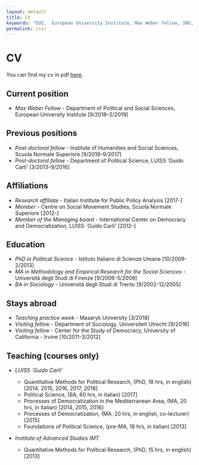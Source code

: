 ```yaml
---
layout: default
title: CV
keywords: "EUI,  European University Institute, Max Weber fellow, SNS, Scuola Normale Superiore, LUISS, LUISS Guido Carli, post-doc, mario quaranta, publications, cv, CV, political science, sociology, political sociology, political protest, economic crisis, political participation, research, articles, article, Scuola Normale Superiore, book, books, conference, paper, researchgate, academia, googe scholar, scholar, dipartimento di scienze politiche, department of political science, democracy, political, social, european, participation, political science, social media"
permalink: /cv/
---
```


# CV

You can find my cv in pdf [here](/cv-quaranta.pdf).

## Current position
* *Max Weber Fellow* - Department of Political and Social Sciences, European University Institute [9/2018–2/2019]

## Previous positions
* *Post-doctoral fellow* - Institute of Humanities and Social Sciences, Scuola Normale Superiore [9/2016–9/2017]
* *Post-doctoral fellow* - Department of Political Science, LUISS ‘Guido Carli’ [3/2013–9/2016]

## Affiliations
* *Research affiliate* - Italian Institute for Public Policy Analysis [2017-]
* *Member* - Centre on Social Movement Studies, Scuola Normale Superiore [2012-]
* *Member of the Managing board* - International Center on Democracy and Democratization, LUISS `Guido Carli' [2012-]

## Education
* *PhD in Political Science* - Istituto Italiano di Scienze Umane [10/2009-2/2013]
* *MA in Methodology and Empirical Research for the Social Sciences* - Università degli Studi di Firenze [9/2006-5/2009]
* *BA in Sociology* - Università degli Studi di Trento [9/2002-12/2005]

## Stays abroad
* *Teaching practice week* - Masaryk University [3/2018]
* *Visiting fellow* - Department of Sociology, Universiteit Utrecht [9/2016]
* *Visiting fellow* - Center for the Study of Democracy, University of California - Irvine [10/2011-3/2012]

## Teaching (courses only)

* *LUISS `Guido Carli'*
  * Quantitative Methods for Political Research, (PhD, 18 hrs, in english) [2014, 2015, 2016, 2017, 2018]
  * Political Science, (BA, 60 hrs, in italian) [2017]
  * Processes of Democratization in the Mediterranean Area, (MA, 20 hrs, in italian) [2014, 2015, 2016]
  * Processes of Democratization, (MA, 20 hrs, in english, co-lecturer) [2015]
  * Foundations of Political Science, (pre-MA, 18 hrs, in italian) [2013]

* *Institute of Advanced Studies IMT*
  * Quantitative Methods for Political Research, (PhD, 15 hrs, in english) [2013]
